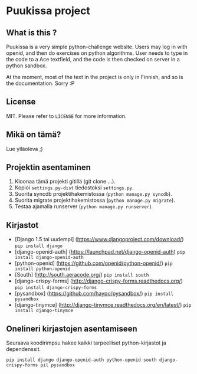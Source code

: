 Puukissa project
================

What is this ?
--------------
Puukissa is a very simple python-challenge website. Users may log in with openid, and then do exercises on 
python algorithms. User needs to type in the code to a Ace textfield, and the code is then checked on server
in a python sandbox. 

At the moment, most of the text in the project is only in Finnish, and so is the documentation. Sorry :P

License
-------
MIT. Please refer to `LICENSE` for more information.

Mikä on tämä?
-------------
Lue ylläoleva ;)

Projektin asentaminen
---------------------
1. Kloonaa tämä projekti gitillä (git clone ...).
2. Kopioi `settings.py-dist` tiedostoksi `settings.py`.
2. Suorita syncdb projektihakemistossa (`python manage.py syncdb`).
3. Suorita migrate projektihakemistossa (`python manage.py migrate`).
4. Testaa ajamalla runserver (`python manage.py runserver`). 

Kirjastot
---------
* [Django 1.5 tai uudempi] (https://www.djangoproject.com/download/) `pip install django`
* [django-openid-auth] (https://launchpad.net/django-openid-auth) `pip install django-openid-auth`
* [python-openid] (https://github.com/openid/python-openid/) `pip install python-openid`
* [South] (http://south.aeracode.org/) `pip install south`
* [django-crispy-forms] (http://django-crispy-forms.readthedocs.org/) `pip install django-crispy-forms`
* [pysandbox] (https://github.com/haypo/pysandbox/) `pip install pysandbox`
* [django-tinymce] (http://django-tinymce.readthedocs.org/en/latest/) `pip install django-tinymce`

Onelineri kirjastojen asentamiseen
----------------------------------
Seuraava koodirimpsu hakee kaikki tarpeelliset python-kirjastot ja dependenssit.

    pip install django django-openid-auth python-openid south django-crispy-forms pil pysandbox
